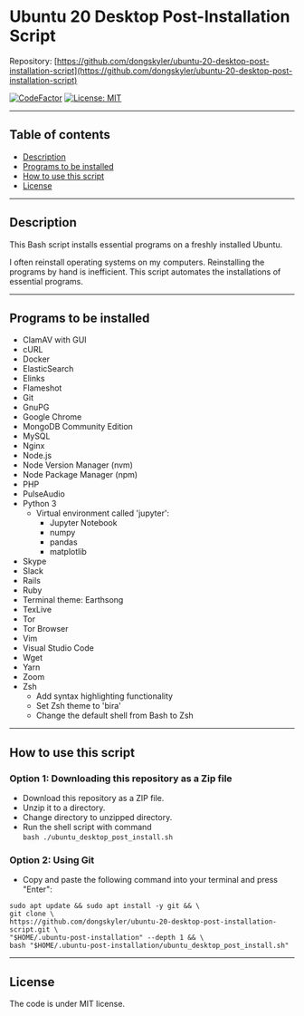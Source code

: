 # Ubuntu 20 Desktop Post-Installation Script

Repository: [https://github.com/dongskyler/ubuntu-20-desktop-post-installation-script](https://github.com/dongskyler/ubuntu-20-desktop-post-installation-script)

[![CodeFactor](https://www.codefactor.io/repository/github/dongskyler/ubuntu-20-desktop-post-installation-script/badge)](https://www.codefactor.io/repository/github/dongskyler/ubuntu-20-desktop-post-installation-script)
[![License: MIT](https://img.shields.io/badge/License-MIT-yellow.svg)](https://opensource.org/licenses/MIT)

---

## Table of contents

- [Description](#Description)
- [Programs to be installed](#Programs-to-be-installed)
- [How to use this script](#How-to-use-this-script)
- [License](#License)

---

## Description

This Bash script installs essential programs on a freshly installed Ubuntu.

I often reinstall operating systems on my computers. Reinstalling the programs by hand is inefficient. This script automates the installations of essential programs.

---

## Programs to be installed

- ClamAV with GUI
- cURL
- Docker
- ElasticSearch
- Elinks
- Flameshot
- Git
- GnuPG
- Google Chrome
- MongoDB Community Edition
- MySQL
- Nginx
- Node.js
- Node Version Manager (nvm)
- Node Package Manager (npm)
- PHP
- PulseAudio
- Python 3
  - Virtual environment called 'jupyter':
    - Jupyter Notebook
    - numpy
    - pandas
    - matplotlib
- Skype
- Slack
- Rails
- Ruby
- Terminal theme: Earthsong
- TexLive
- Tor
- Tor Browser
- Vim
- Visual Studio Code
- Wget
- Yarn
- Zoom
- Zsh
  - Add syntax highlighting functionality
  - Set Zsh theme to 'bira'
  - Change the default shell from Bash to Zsh

---

## How to use this script

### Option 1: Downloading this repository as a Zip file

- Download this repository as a ZIP file.
- Unzip it to a directory.
- Change directory to unzipped directory.
- Run the shell script with command \
  `bash ./ubuntu_desktop_post_install.sh`

### Option 2: Using Git

- Copy and paste the following command into your terminal and press "Enter":
```
sudo apt update && sudo apt install -y git && \
git clone \
https://github.com/dongskyler/ubuntu-20-desktop-post-installation-script.git \
"$HOME/.ubuntu-post-installation" --depth 1 && \
bash "$HOME/.ubuntu-post-installation/ubuntu_desktop_post_install.sh"
```

---

## License

The code is under MIT license.
